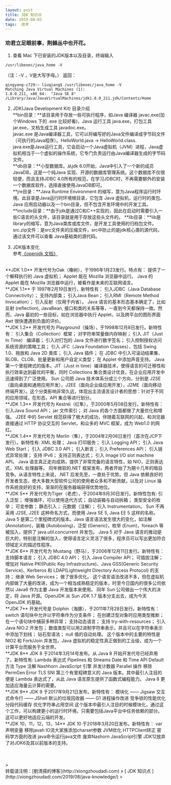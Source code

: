 ```yaml
---
layout: post  
title: JDK 知识点 
date: 2019-08-03  
tags:  技术
---
```

### 劝君立足眼前事，荆棘丛中也开花。  

1. 查看 Mac 下已安装的JDK版本以及目录，终端输入
```
/usr/libexec/java_home -V
```
（注：-V ，V是大写字母。）
返回：
```
qingyang-c729:~ liuqiang$ /usr/libexec/java_home -V
Matching Java Virtual Machines (1):
1.8.0_211, x86_64:	"Java SE 8"	/Library/Java/JavaVirtualMachines/jdk1.8.0_211.jdk/Contents/Home
```
2. JDK(Java Development Kit) 目录介绍   
    **bin目录：**该目录用于存放一些可执行程序，如Java 编译器 javac.exe(加个Windows 下的 .exe 比较好看)，Java 运行工具 java.exe，打包工具 jar.exe，文档生成工具 javadoc.exe。  
    javac.exe 是Java编译器工具，它可以将编写好的Java文件编译成字节码文件（可执行的Java程序）。HelloWorld.java -> HelloWorld.class.  
    java.exe是Java运行工具，它会启动一个Java虚拟机（JVM）进程，Java虚拟机相当于一个虚拟的操作系统，它专门负责运行由Java编译器生成的字节码文件。    
    **db目录：**小型数据库。从jdk 6.0开始，Java中引入了一个新的成员 JavaDB，这是一个纯Java 实现、开源的数据库管理系统。这个数据库不仅很轻便，而且支持JDBC 4.0所有的规范，在学习JDBC时，不再需要额外的安装一个数据库软件，选择直接使用JavaDB即可。  
    **jre目录：**Java Runtime Environment 的缩写，意为Java程序运行时环境。此目录是Java运行时环境根目录，它包含 Java 虚拟机，运行时的类包、Java 应用启动器以及一个bin目录，但不包含开发环境中的开发工具。  
    **include目录：**由于jdk是通过C和C++实现的，因此在启动时需要引入一些C语言的头文件，该目录就是用于存放这些头文件的。
    **lib目录：**lib是library的缩写，意为Java类库或库文件，是开发工具使用的归档包文件。  
    src.zip文件：是src文件夹的压缩文件，src中防止的是jdk核心类的源代码，通过该文件可以查看 Java基础类的源代码。  

3. JDK版本变化   
参考[《openjdk 文档》](http://openjdk.java.net/projects/jdk/)  
<br/>
**JDK 1.0**  
开发代号为Oak（橡树），于1996年1月23发行。特点有：  
提供了一个解释执行的 Java 虚拟机；  
Applet 能在 Mozilla 浏览器中运行。  
Java 的 Applet 能在 Mozilla 浏览器中运行，被看作是未来的互联网语言。  
<br/>
**JDK 1.1**  
于 1997年2月19日发行，新特性有：  
引入JDBC（Java Database Connectivity）；  
支持内部类；  
引入Java Bean；  
引入RMI（Remote Method Invocation）；  
引入反射（仅用于内省）。  
Java 语言的基本形态基本确定了，比如反射 (reflection), JavaBean, 接口和类的关系等等，一直到今天都保持一致。然而，Java 最初的一些目标，如在浏览器中执行 Applet，以及跨平台的图形界面 Awt 很快遭遇到负面的评价。  
<br/> 
**JDK 1.2**  
开发代号为 Playground（操场），于1998年12月8日发行。新特性有：  
引入集合（Collection）框架；  
对字符串常量做内存映射；  
引入 JIT（Just In Time） 编译器；  
引入对打包的 Java 文件进行数字签名；  
引入控制授权访问系统资源的策略工具；  
引入 JFC（Java Foundation Classes），包括 Swing 1.0、拖放和 Java 2D 类库；  
引入 Java 插件；  
在 JDBC 中引入可滚动结果集、BLOB、CLOB、批量更新和用户自定义类型；  
在 Applet 中添加声音支持。  
Java 第一个里程碑式的版本。JIT（Just in time）编译器技术，使得语言的可迁移性和执行效率达到最优的平衡，同时 Collections 集合类设计优良，在企业应用开发中迅速得到了广泛使用。  
Sun 公司把 Java 技术体系分成三个方向，分别是 J2SE（面向桌面和通用应用开发），J2EE（面向企业级应用开发），J2ME（面向移动终端开发）。这个分类影响非常久远，体现出主流语言设计者的思想：针对于不同的应用领域，在形态，API 集合等进行划分。  
<br/>
**JDK 1.3**  
开发代号为 Kestrel（红隼），于2000年5月08日发行。新特性有：  
引入Java Sound API；  
jar 文件索引；  
对 Java 的各个方面都做了大量优化和增强。  
J2EE 中的 Servlet 规范获得了极大的成功，伴随着互联网的兴起，和浏览器直接通过 HTTP 协议交互的 Servlet，和众多的 MVC 框架，成为 Web1.0 的网红。  
<br/>
**JDK 1.4**   
开发代号为 Merlin（隼），于2004年2月06日发行（首次在JCP下发行）。新特性有:  
XML 处理；  
Java 打印服务；  
引入 Logging API；  
引入 Java Web Start；  
引入 JDBC 3.0 API；  
引入断言；  
引入 Preferences API；  
引入链式异常处理；  
支持 IPv6；  
支持正则表达式；  
引入 Image I/O slot machine API。  
Java 语言真正走向成熟，提供了非常完备的语言特性，如 NIO，正则表达式，XML 处理器等。  
同年微软的.NET 框架发布，两者开始了为期十几年的暗自竞争。从语言特性上来说，.NET 后发先至，一直处于优势。但 Java 依赖良好的开发者生态，绝大多数大型软件公司的使用者众多和不断贡献，以及对 Linux 操作系统良好的支持，渐渐的在服务器端获得优势地位。  
<br/>
**JDK 5**  
开发代号为Tiger（老虎），于2004年9月30日发行。新特性包有:  
引入泛型；  
增强循环，可以使用迭代方式；  
自动装箱与自动拆箱；  
类型安全的枚举；  
可变参数；  
静态引入；  
元数据（注解）；  
引入 Instrumentation。  
Sun 不再采用 J2SE, J2EE 这种命名方式，而使用 Java SE 5, Java EE 5 这样的名称。  
Java 5 是第二个里程碑式的版本。Java 语言语法发生很大的变化，如注解 (Annotation)，装箱 (Autoboxing)，泛型 (Generic)，枚举 (Enum)，foreach 等被加入，提供了 java.util.concurrent 并发包。  
Java 5 对于 Java 语言的推动是巨大的，特别是注解的加入，使得语言定义灵活了很多，程序员可以写出更加符合领域定义的描述性程序。  
<br/>
**JDK 6**  
开发代号为 Mustang（野马），于2006年12月11日发行。新特性有：  
支持脚本语言；  
引入 JDBC 4.0 API；  
引入 Java Compiler API；  
可插拔注解；  
增加对 Native PKI(Public Key Infrastructure)、Java GSS(Generic Security Service)、Kerberos 和 LDAP(Lightweight Directory Access Protocol) 的支持；  
继承 Web Services；  
做了很多优化。  
这个语言语法改进不多，但在虚拟机内部做了大量的改进，成为一个相当成熟稳定的版本，时至今日国内的很多公司依然以 Java6 作为主要 Java 开发版本来使用。  
同年 Sun 公司做出一个伟大的决定，将 Java 开源。OpenJDK 从 Sun JDK 1.7 版本分支出去，成为今天 OpenJDK 的基础。  
<br/>
**JDK 7**  
开发代号是 Dolphin（海豚），于2011年7月28日发行。新特性有：  
switch 语句块中允许以字符串作为分支条件；  
在创建泛型对象时应用类型推断；  
在一个语句块中捕获多种异常；  
支持动态语言；  
支持 try-with-resources；  
引入 Java NIO.2 开发包；  
数值类型可以用2进制字符串表示，并且可以在字符串表示中添加下划线；  
钻石型语法；  
null 值的自动处理。  
这个版本中的主要的特性是 NIO2 和 Fork/Join 并发包，Java 虚拟机的稳定性真正做到的工业级，成为一个计算平台而服务于全世界。  
<br/>
**JDK 8**  
JDK 8 于2014年3月14号发布。从 Java 8 开始开发代号已经弃用了。新特性有:  
Lambda 表达式  
Pipelines 和 Streams  
Date 和 Time API  
Default 方法  
Type 注解  
Nashhorn JavaScript 引擎  
并发计数器  
Parallel 操作  
移除 PermGen Error  
TLS SNI  
第三个有里程碑意义的 Java 版本。其中最引人注目的便是 Lambda 表达式了，从此 Java 语言原生提供了函数式编程能力。  Java 8 更加适应海量云计算的需要。  
<br/>
**JDK 9**  
JDK 9 于2017年9月21日发布。新特性有：  
模块化 —— Jigsaw  
交互式命令行 —— JShell  
默认的垃圾回收器 —— G1  
进程操作改进  
竞争锁的性能优化  
分段代码缓存  
优化字符串占用空间  
这个版本中最引人注目的时候模块化，通过这个工作，可以构建更小的运行时环境，只需要包括Java平台中任务依赖的部分。这可以更好地适应云端的开发。  
<br/>
**JDK 10，11，12，13，14**   
JDK 10 于2018年3月20日发布。新特性有：  
var声明变量  
移除javah  
IO流大家族添加charset参数  
JVM优化  
HTTPClient转正  
密码学方面的改进  
java命令运行java文件  
废弃Nashorn JavaScript引擎  
JDK12放弃了对JDK6及其以前版本的支持。  








<br/> 
<br/> 
<br/> 
<br/> 
> <br/> 
转载请注明：[劉清揚的博客](http://xiongzhoudadi.com) » [ JDK 知识点  ](http://xiongzhoudadi.com/2019/08/java-knowledge/)  
> <br/>